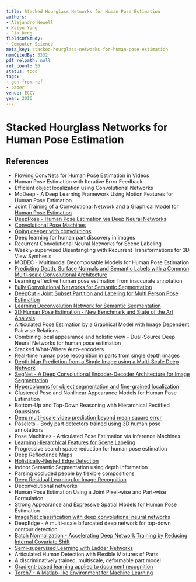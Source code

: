 ```yaml
---
title: Stacked Hourglass Networks for Human Pose Estimation
authors:
- Alejandro Newell
- Kaiyu Yang
- Jia Deng
fieldsOfStudy:
- Computer Science
meta_key: stacked-hourglass-networks-for-human-pose-estimation
numCitedBy: 3332
pdf_relpath: null
ref_count: 56
status: todo
tags:
- gen-from-ref
- paper
venue: ECCV
year: 2016
---
```


# Stacked Hourglass Networks for Human Pose Estimation

## References

- Flowing ConvNets for Human Pose Estimation in Videos
- Human Pose Estimation with Iterative Error Feedback
- Efficient object localization using Convolutional Networks
- MoDeep - A Deep Learning Framework Using Motion Features for Human Pose Estimation
- [Joint Training of a Convolutional Network and a Graphical Model for Human Pose Estimation](./joint-training-of-a-convolutional-network-and-a-graphical-model-for-human-pose-estimation.md)
- [DeepPose - Human Pose Estimation via Deep Neural Networks](./deeppose-human-pose-estimation-via-deep-neural-networks.md)
- [Convolutional Pose Machines](./convolutional-pose-machines.md)
- [Going deeper with convolutions](./going-deeper-with-convolutions.md)
- Deep learning for human part discovery in images
- Recurrent Convolutional Neural Networks for Scene Labeling
- Weakly-supervised Disentangling with Recurrent Transformations for 3D View Synthesis
- MODEC - Multimodal Decomposable Models for Human Pose Estimation
- [Predicting Depth, Surface Normals and Semantic Labels with a Common Multi-scale Convolutional Architecture](./predicting-depth-surface-normals-and-semantic-labels-with-a-common-multi-scale-convolutional-architecture.md)
- Learning effective human pose estimation from inaccurate annotation
- [Fully Convolutional Networks for Semantic Segmentation](./fully-convolutional-networks-for-semantic-segmentation.md)
- [DeepCut - Joint Subset Partition and Labeling for Multi Person Pose Estimation](./deepcut-joint-subset-partition-and-labeling-for-multi-person-pose-estimation.md)
- [Learning Deconvolution Network for Semantic Segmentation](./learning-deconvolution-network-for-semantic-segmentation.md)
- [2D Human Pose Estimation - New Benchmark and State of the Art Analysis](./2d-human-pose-estimation-new-benchmark-and-state-of-the-art-analysis.md)
- Articulated Pose Estimation by a Graphical Model with Image Dependent Pairwise Relations
- Combining local appearance and holistic view - Dual-Source Deep Neural Networks for human pose estimation
- Stacked What-Where Auto-encoders
- [Real-time human pose recognition in parts from single depth images](./real-time-human-pose-recognition-in-parts-from-single-depth-images.md)
- [Depth Map Prediction from a Single Image using a Multi-Scale Deep Network](./depth-map-prediction-from-a-single-image-using-a-multi-scale-deep-network.md)
- [SegNet - A Deep Convolutional Encoder-Decoder Architecture for Image Segmentation](./segnet-a-deep-convolutional-encoder-decoder-architecture-for-image-segmentation.md)
- [Hypercolumns for object segmentation and fine-grained localization](./hypercolumns-for-object-segmentation-and-fine-grained-localization.md)
- Clustered Pose and Nonlinear Appearance Models for Human Pose Estimation
- Bottom-Up and Top-Down Reasoning with Hierarchical Rectified Gaussians
- [Deep multi-scale video prediction beyond mean square error](./deep-multi-scale-video-prediction-beyond-mean-square-error.md)
- Poselets - Body part detectors trained using 3D human pose annotations
- Pose Machines - Articulated Pose Estimation via Inference Machines
- [Learning Hierarchical Features for Scene Labeling](./learning-hierarchical-features-for-scene-labeling.md)
- Progressive search space reduction for human pose estimation
- Deep Reflectance Maps
- [Holistically-Nested Edge Detection](./holistically-nested-edge-detection.md)
- Indoor Semantic Segmentation using depth information
- Parsing occluded people by flexible compositions
- [Deep Residual Learning for Image Recognition](./deep-residual-learning-for-image-recognition.md)
- Deconvolutional networks
- Human Pose Estimation Using a Joint Pixel-wise and Part-wise Formulation
- Strong Appearance and Expressive Spatial Models for Human Pose Estimation
- [ImageNet classification with deep convolutional neural networks](./imagenet-classification-with-deep-convolutional-neural-networks.md)
- DeepEdge - A multi-scale bifurcated deep network for top-down contour detection
- [Batch Normalization - Accelerating Deep Network Training by Reducing Internal Covariate Shift](./batch-normalization-accelerating-deep-network-training-by-reducing-internal-covariate-shift.md)
- [Semi-supervised Learning with Ladder Networks](./semi-supervised-learning-with-ladder-networks.md)
- Articulated Human Detection with Flexible Mixtures of Parts
- A discriminatively trained, multiscale, deformable part model
- [Gradient-based learning applied to document recognition](./gradient-based-learning-applied-to-document-recognition.md)
- [Torch7 - A Matlab-like Environment for Machine Learning](./torch7-a-matlab-like-environment-for-machine-learning.md)
